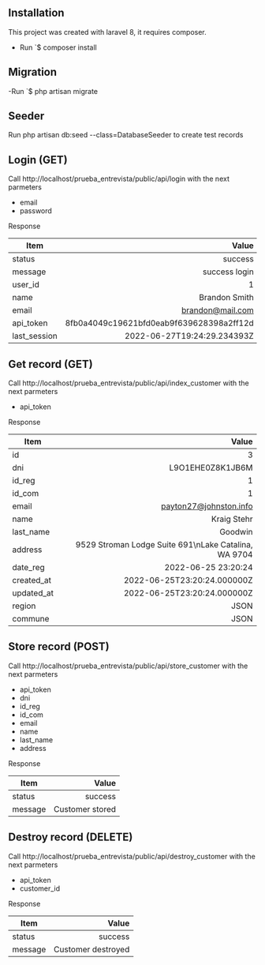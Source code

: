 ## Installation

This project was created with laravel 8, it requires composer.

- Run `$ composer install

## Migration

-Run `$ php artisan migrate

## Seeder

Run php artisan db:seed --class=DatabaseSeeder to create test records

## Login (GET)

Call http://localhost/prueba_entrevista/public/api/login with the next parmeters

- email
- password

Response 

| Item      | Value |
| --------- | -----:|
| status  | success |
| message     |   success login |
| user_id      |    1 |
| name  | Brandon Smith |
| email     |   brandon@mail.com |
| api_token      |    8fb0a4049c19621bfd0eab9f639628398a2ff12d |
| last_session      |    2022-06-27T19:24:29.234393Z |

## Get record (GET)

Call http://localhost/prueba_entrevista/public/api/index_customer with the next parmeters

- api_token

Response

| Item      | Value |
| --------- | -----:|
| id  | 3 |
| dni  | L9O1EHE0Z8K1JB6M |
| id_reg  | 1 |
| id_com  | 1 |
| email  | payton27@johnston.info |
| name  | Kraig Stehr |
| last_name  | Goodwin |
| address  | 9529 Stroman Lodge Suite 691\nLake Catalina, WA 9704 |
| date_reg  | 2022-06-25 23:20:24 |
| created_at  | 2022-06-25T23:20:24.000000Z |
| updated_at  | 2022-06-25T23:20:24.000000Z |
| region  | JSON |
| commune  | JSON |


## Store record (POST)

Call http://localhost/prueba_entrevista/public/api/store_customer with the next parmeters

- api_token
- dni
- id_reg
- id_com
- email
- name
- last_name
- address

Response

| Item      | Value |
| --------- | -----:|
| status  | success |
| message  | Customer stored |

## Destroy record (DELETE)

Call http://localhost/prueba_entrevista/public/api/destroy_customer with the next parmeters

- api_token
- customer_id

Response

| Item      | Value |
| --------- | -----:|
| status  | success |
| message  | Customer destroyed |

